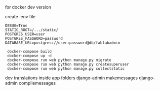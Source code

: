 for docker dev version

create .env file

```
DEBUG=True
STATIC_ROOT=/.../static/
POSTGRES_USER=user
POSTGRES_PASSWORD=password
DATABASE_URL=postgres://user:password@db/fablabadmin
``` 

```
 docker-compose build
 docker-compose up -d
 docker-compose run web python manage.py migrate
 docker-compose run web python manage.py createsuperuser
 docker-compose run web python manage.py collectstatic
```

dev translations inside app folders
django-admin makemessages
django-admin compilemessages 